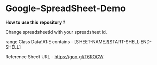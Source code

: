 # Google-SpreadSheet-Demo
**How to use this repository ?**

Change spreadsheetId with your spreadsheet id.

range  Class Data!A1:E contains - [SHEET-NAME]![START-SHELL:END-SHELL]

Reference Sheet URL - https://goo.gl/T6ROCW
